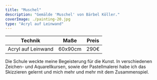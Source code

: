 ```yaml
---
title: "Muschel"
description: "Gemälde 'Muschel' von Bärbel Köller."
coverImage: ./painting-20.jpg
type: "Acryl auf Leinwand"
---
```


| Technik            | Maße    | Preis |
|--------------------|---------|-------|
| Acryl auf Leinwand | 60x90cm | 290€  |


Die Schule weckte meine Begeisterung für die Kunst. In verschiedenen Zeichen- und Aquarellkursen, sowie der Pastellmalerei habe ich das Skizzieren gelernt und mich mehr und mehr mit dem Zusammenspiel.